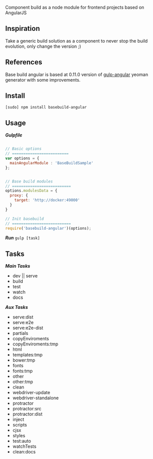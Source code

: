 Component build as a node module for frontend projects based on AngularJS

## Inspiration
Take a generic build solution as a component to never stop the build evolution, only change the version ;)

## References
Base build angular is based at 0.11.0 version of [gulp-angular](https://github.com/Swiip/generator-gulp-angular/releases) yeoman generator with some improvements.

## Install 
`[sudo] npm install basebuild-angular`


## Usage
***Gulpfile***
```javascript

// Basic options
// =========================
var options = {
  mainAngularModule : 'BaseBuildSample'
};


// Base build modules
// ==========================
options.modulesData = {
  proxy: {
    target: 'http://docker:49000'
  }
}

// Init basebuild
// ==========================
require('basebuild-angular')(options);

```

***Run***
`gulp [task]`

## Tasks
***Main Tasks***
- dev || serve
- build
- test
- watch
- docs

***Aux Tasks***
- serve:dist
- serve:e2e
- serve:e2e-dist
- partials
- copyEnviroments
- copyEnviroments:tmp
- html
- templates:tmp
- bower:tmp
- fonts
- fonts:tmp
- other
- other:tmp
- clean
- webdriver-update
- webdriver-standalone
- protractor
- protractor:src
- protractor:dist
- inject
- scripts
- cjsx
- styles
- test:auto
- watchTests
- clean:docs
